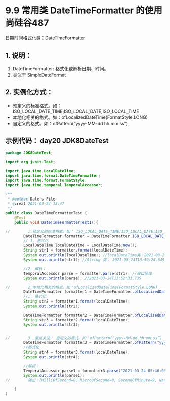 # 9.9 常用类 DateTimeFormatter 的使用 尚硅谷487
日期时间格式化类：DateTimeFormatter

## 1. 说明：
1. DateTimeFormatter: 格式化或解析日期、时间。
2. 类似于 SimpleDateFormat

## 2. 实例化方式：

* 预定义的标准格式。如： ISO_LOCAL_DATE_TIME;ISO_LOCAL_DATE;ISO_LOCAL_TIME
* 本地化相关的格式。如：ofLocalizedDateTime(FormatStyle.LONG)
* 自定义的格式。如：ofPattern(“yyyy-MM-dd hh:mm:ss”)

## 示例代码： day20 JDK8DateTest
```java
package JDK8DateTest;

import org.junit.Test;

import java.time.LocalDateTime;
import java.time.format.DateTimeFormatter;
import java.time.format.FormatStyle;
import java.time.temporal.TemporalAccessor;

/**
 * @author Dale's File
 * @creat 2021-03-24-13:47
 */
public class DateTimeFormatterTest {
    @Test
    public void DateTimeFormatterTest1(){

//        1.预定义的标准格式。如： ISO_LOCAL_DATE_TIME;ISO_LOCAL_DATE;ISO_LOCAL_TIME
        DateTimeFormatter formatter = DateTimeFormatter.ISO_LOCAL_DATE_TIME;
        // 1. 格式化
        LocalDateTime localDateTime = LocalDateTime.now();
        String str1 = formatter.format(localDateTime);
        System.out.println(localDateTime); //localDateTime类：2021-03-24T13:50:24.649
        System.out.println(str1); //String 类： 2021-03-24T13:50:24.649

        //2. 解析：
        TemporalAccessor parse = formatter.parse(str1); //接口呈现
        System.out.println(parse); //2021-03-24T13:52:31.735

//        2.本地化相关的格式。如：ofLocalizedDateTime(FormatStyle.LONG)
        DateTimeFormatter formatter1 = DateTimeFormatter.ofLocalizedDateTime(FormatStyle.SHORT);//short格式
        //1. 格式化
        String str2 = formatter1.format(localDateTime);
        System.out.println(str2);

        DateTimeFormatter formatter2 = DateTimeFormatter.ofLocalizedDateTime(FormatStyle.MEDIUM);
        String str3 = formatter2.format(localDateTime);
        System.out.println(str3);


//        3. 重点关注： 自定义的格式。如：ofPattern(“yyyy-MM-dd hh:mm:ss”)
        DateTimeFormatter formatter3 = DateTimeFormatter.ofPattern("yyyy-MM-dd hh:mm:ss");
        //格式化
        String str4 = formatter3.format(localDateTime);
        System.out.println(str4);

        //解析：
        TemporalAccessor parse1 = formatter3.parse("2021-03-24 05:46:09");
        System.out.println(parse1);
//        输出：{MilliOfSecond=0, MicroOfSecond=0, SecondOfMinute=9, NanoOfSecond=0, MinuteOfHour=46, HourOfAmPm=5},ISO resolved to

    }
}
```
